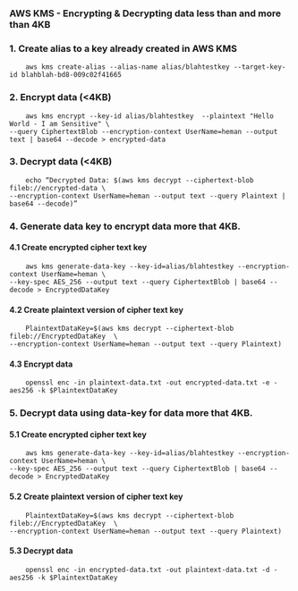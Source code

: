 ###  AWS KMS - Encrypting & Decrypting data less than and more than 4KB

###  	1. Create alias to a key already created in AWS KMS
        aws kms create-alias --alias-name alias/blahtestkey --target-key-id blahblah-bd8-009c02f41665 

###  	2. Encrypt data (<4KB)
        aws kms encrypt --key-id alias/blahtestkey  --plaintext "Hello World - I am Sensitive" \ 
	--query CiphertextBlob --encryption-context UserName=heman --output text | base64 --decode > encrypted-data

###     3. Decrypt data (<4KB)
        echo “Decrypted Data: $(aws kms decrypt --ciphertext-blob fileb://encrypted-data \
	--encryption-context UserName=heman --output text --query Plaintext | base64 --decode)”
     
###     4. Generate data key to encrypt data more that 4KB. 
####    4.1 Create encrypted cipher text key
        aws kms generate-data-key --key-id=alias/blahtestkey --encryption-context UserName=heman \
	--key-spec AES_256 --output text --query CiphertextBlob | base64 --decode > EncryptedDataKey
	
####    4.2 Create plaintext version of cipher text key
        PlaintextDataKey=$(aws kms decrypt --ciphertext-blob fileb://EncryptedDataKey  \ 
	--encryption-context UserName=heman --output text --query Plaintext)

####    4.3 Encrypt data
        openssl enc -in plaintext-data.txt -out encrypted-data.txt -e -aes256 -k $PlaintextDataKey
	
###     5. Decrypt data using data-key for data more that 4KB. 
####    5.1 Create encrypted cipher text key
        aws kms generate-data-key --key-id=alias/blahtestkey --encryption-context UserName=heman \
	--key-spec AES_256 --output text --query CiphertextBlob | base64 --decode > EncryptedDataKey
	
####    5.2 Create plaintext version of cipher text key
        PlaintextDataKey=$(aws kms decrypt --ciphertext-blob fileb://EncryptedDataKey  \ 
	--encryption-context UserName=heman --output text --query Plaintext)
	
####    5.3 Decrypt data
        openssl enc -in encrypted-data.txt -out plaintext-data.txt -d -aes256 -k $PlaintextDataKey
